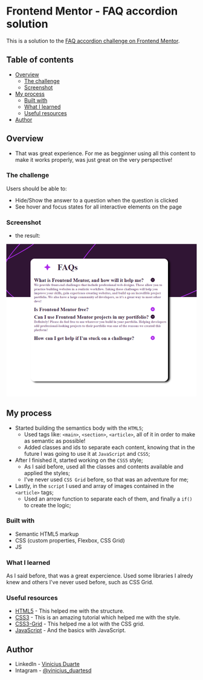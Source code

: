 # Frontend Mentor - FAQ accordion solution

This is a solution to the [FAQ accordion challenge on Frontend Mentor](https://www.frontendmentor.io/challenges/faq-accordion-wyfFdeBwBz). 

## Table of contents

- [Overview](#overview)
  - [The challenge](#the-challenge)
  - [Screenshot](#screenshot)
- [My process](#my-process)
  - [Built with](#built-with)
  - [What I learned](#what-i-learned)
  - [Useful resources](#useful-resources)
- [Author](#author)

## Overview

- That was great experience. For me as begginner using all this content to make it works properly, was just great on the very perspective!

### The challenge

Users should be able to:

- Hide/Show the answer to a question when the question is clicked
- See hover and focus states for all interactive elements on the page

### Screenshot

  - the result:

![Screnshot](/faq-accordion-main/assets/images/screenshot.png)

## My process

- Started building the semantics body with the `HTML5`;
  - Used tags like: `<main>`, `<section>`, `<article>`, all of it in order to make as semantic as possible!
  - Added classes and ids to separate each content, knowing that in the future I was going to use it at `JavaScript` and `CSS5`;
- After I finished it, started working on the `CSS5` style;
  - As I said before, used all the classes and contents available and applied the styles;
  - I've never used `CSS Grid` before, so that was an adventure for me;
- Lastly, in the `script` I used  and array of images contained in the `<article>` tags;
  - Used an arrow function to separate each of them, and finally a `if()` to create the logic;

### Built with

- Semantic HTML5 markup
- CSS (custom properties, Flexbox, CSS Grid)
- JS

### What I learned

As I said before, that was a great expercience. Used some libraries I alredy knew and others I've never used before, such as CSS Grid.

### Useful resources

- [HTML5](https://www.w3schools.com/html/default.asp) - This helped me with the structure.
- [CSS3](https://www.w3schools.com/css/default.asp) - This is an amazing tutorial which helped me with the style.
- [CSS3-Grid](https://www.w3schools.com/css/css_grid.asp) - This helped me a lot with the CSS grid.
- [JavaScript](https://www.w3schools.com/js/default.asp) - And the basics with JavaScript.

## Author

- LinkedIn - [Vinicius Duarte](https://www.linkedin.com/analytics/post-summary/urn:li:activity:7143273780763688960/)
- Intagram - [@vinicius_duartesd](https://www.instagram.com/vinicius_duartesd/)
